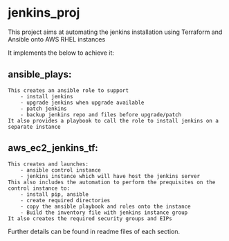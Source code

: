 # jenkins_proj
This project aims at automating the jenkins installation using Terraform and Ansible onto AWS RHEL instances

It implements the below to achieve it:
## ansible_plays:
    This creates an ansible role to support
        - install jenkins
        - upgrade jenkins when upgrade available
        - patch jenkins
        - backup jenkins repo and files before upgrade/patch
    It also provides a playbook to call the role to install jenkins on a separate instance

## aws_ec2_jenkins_tf:
    This creates and launches: 
        - ansible control instance 
        - jenkins instance which will have host the jenkins server
    This also includes the automation to perform the prequisites on the control instance to:
        - install pip, ansible
        - create required directories
        - copy the ansible playbook and roles onto the instance
        - Build the inventory file with jenkins instance group
    It also creates the required security groups and EIPs
        
Further details can be found in readme files of each section.


